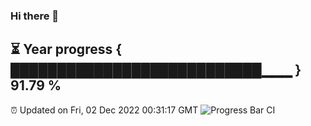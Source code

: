 ### Hi there 👋
⏳ Year progress { ███████████████████████████▁▁▁ } 91.79 %
---
⏰ Updated on Fri, 02 Dec 2022 00:31:17 GMT
![Progress Bar CI](https://github.com/Moyi321/Moyi321/workflows/Progress%20Bar%20CI/badge.svg)
